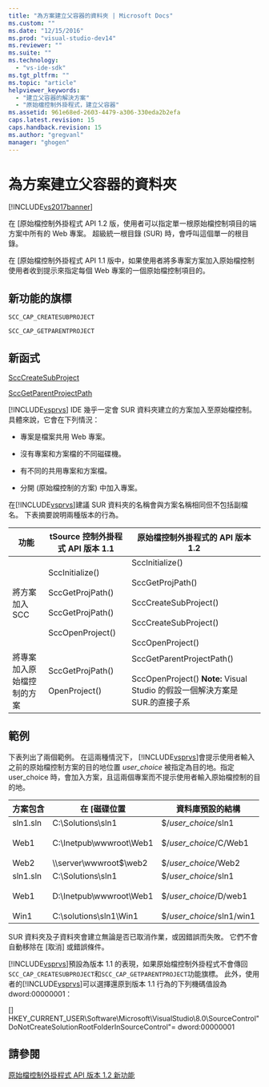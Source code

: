 ```yaml
---
title: "為方案建立父容器的資料夾 | Microsoft Docs"
ms.custom: ""
ms.date: "12/15/2016"
ms.prod: "visual-studio-dev14"
ms.reviewer: ""
ms.suite: ""
ms.technology: 
  - "vs-ide-sdk"
ms.tgt_pltfrm: ""
ms.topic: "article"
helpviewer_keywords: 
  - "建立父容器的解決方案"
  - "原始檔控制外掛程式，建立父容器"
ms.assetid: 961e68ed-2603-4479-a306-330eda2b2efa
caps.latest.revision: 15
caps.handback.revision: 15
ms.author: "gregvanl"
manager: "ghogen"
---
```

# 為方案建立父容器的資料夾
[!INCLUDE[vs2017banner](../../code-quality/includes/vs2017banner.md)]

在 \[原始檔控制外掛程式 API 1.2 版，使用者可以指定單一根原始檔控制項目的端方案中所有的 Web 專案。  超級統一根目錄 \(SUR\) 時，會呼叫這個單一的根目錄。  
  
 在 \[原始檔控制外掛程式 API 1.1 版中，如果使用者將多專案方案加入原始檔控制使用者收到提示來指定每個 Web 專案的一個原始檔控制項目的。  
  
## 新功能的旗標  
 `SCC_CAP_CREATESUBPROJECT`  
  
 `SCC_CAP_GETPARENTPROJECT`  
  
## 新函式  
 [SccCreateSubProject](../../extensibility/scccreatesubproject-function.md)  
  
 [SccGetParentProjectPath](../../extensibility/sccgetparentprojectpath-function.md)  
  
 [!INCLUDE[vsprvs](../../code-quality/includes/vsprvs_md.md)] IDE 幾乎一定會 SUR 資料夾建立的方案加入至原始檔控制。  具體來說，它會在下列情況：  
  
-   專案是檔案共用 Web 專案。  
  
-   沒有專案和方案檔的不同磁碟機。  
  
-   有不同的共用專案和方案檔。  
  
-   分開 \(原始檔控制的方案\) 中加入專案。  
  
 在[!INCLUDE[vsprvs](../../code-quality/includes/vsprvs_md.md)]建議 SUR 資料夾的名稱會與方案名稱相同但不包括副檔名。  下表摘要說明兩種版本的行為。  
  
|功能|tSource 控制外掛程式 API 版本 1.1|原始檔控制外掛程式的 API 版本 1.2|  
|--------|-------------------------------|---------------------------|  
|將方案加入 SCC|SccInitialize\(\)<br /><br /> SccGetProjPath\(\)<br /><br /> SccGetProjPath\(\)<br /><br /> SccOpenProject\(\)|SccInitialize\(\)<br /><br /> SccGetProjPath\(\)<br /><br /> SccCreateSubProject\(\)<br /><br /> SccCreateSubProject\(\)<br /><br /> SccOpenProject\(\)|  
|將專案加入原始檔控制的方案|SccGetProjPath\(\)<br /><br /> OpenProject\(\)|SccGetParentProjectPath\(\)<br /><br /> SccOpenProject\(\) **Note:**  Visual Studio 的假設一個解決方案是 SUR.的直接子系|  
  
## 範例  
 下表列出了兩個範例。  在這兩種情況下， [!INCLUDE[vsprvs](../../code-quality/includes/vsprvs_md.md)]會提示使用者輸入之前的原始檔控制方案的目的地位置 *user\_choice* 被指定為目的地。指定 user\_choice 時，會加入方案，且這兩個專案而不提示使用者輸入原始檔控制的目的地。  
  
|方案包含|在 \[磁碟位置|資料庫預設的結構|  
|----------|--------------|--------------|  
|sln1.sln<br /><br /> Web1<br /><br /> Web2|C:\\Solutions\\sln1<br /><br /> C:\\Inetpub\\wwwroot\\Web1<br /><br /> \\\\server\\wwwroot$\\web2|$\/*user\_choice*\/sln1<br /><br /> $\/*user\_choice*\/C\/Web1<br /><br /> $\/*user\_choice*\/Web2|  
|sln1.sln<br /><br /> Web1<br /><br /> Win1|C:\\Solutions\\sln1<br /><br /> D:\\Inetpub\\wwwroot\\Web1<br /><br /> C:\\solutions\\sln1\\Win1|$\/*user\_choice*\/sln1<br /><br /> $\/*user\_choice*\/D\/web1<br /><br /> $\/*user\_choice*\/sln1\/win1|  
  
 SUR 資料夾及子資料夾會建立無論是否已取消作業，或因錯誤而失敗。  它們不會自動移除在 \[取消\] 或錯誤條件。  
  
 [!INCLUDE[vsprvs](../../code-quality/includes/vsprvs_md.md)]預設為版本 1.1 的表現，如果原始檔控制外掛程式不會傳回`SCC_CAP_CREATESUBPROJECT`和`SCC_CAP_GETPARENTPROJECT`功能旗標。  此外，使用者的[!INCLUDE[vsprvs](../../code-quality/includes/vsprvs_md.md)]可以選擇還原到版本 1.1 行為的下列機碼值設為 dword:00000001：  
  
 \[\] HKEY\_CURRENT\_USER\\Software\\Microsoft\\VisualStudio\\8.0\\SourceControl"DoNotCreateSolutionRootFolderInSourceControl"\= dword:00000001  
  
## 請參閱  
 [原始檔控制外掛程式 API 版本 1.2 新功能](../../extensibility/internals/what-s-new-in-the-source-control-plug-in-api-version-1-2.md)